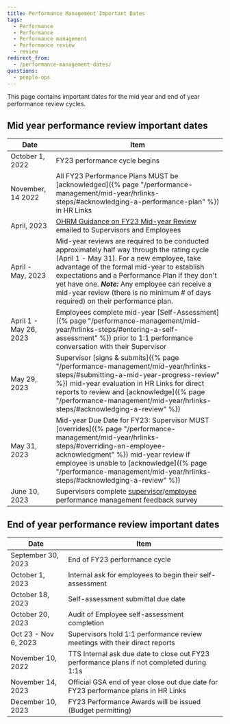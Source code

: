 ```yaml
---
title: Performance Management Important Dates
tags:
  - Performance
  - Performance
  - Performance management
  - Performance review
  - review
redirect_from:
  - /performance-management-dates/
questions:
  - people-ops
---
```


This page contains important dates for the mid year and end of year performance
review cycles.

## Mid year performance review important dates

| Date            | Item                                                                                                                                                                                                                                                                                                   |
| --------------- | ------------------------------------------------------------------------------------------------------------------------------------------------------------------------------------------------------------------------------------------------------------------------------------------------------ |
| October 1, 2022 | FY23 performance cycle begins                                                                                                                                                                                                                                                                          |
| November, 14 2022     | All FY23 Performance Plans MUST be [acknowledged]({% page "/performance-management/mid-year/hrlinks-steps/#acknowledging-a-performance-plan" %}) in HR Links                                                                                                                                      |
| April, 2023     | [OHRM Guidance on FY23 Mid-year Review](https://drive.google.com/file/d/17r_pzKSQacPgGHHO0ytRyfGPC50yMWkY/view?usp=sharing) emailed to Supervisors and Employees                                                                                                                                       |
| April - May, 2023  | Mid-year reviews are required to be conducted approximately half way through the rating cycle (April 1 - May 31). For a new employee, take advantage of the formal mid-year to establish expectations and a Performance Plan if they don't yet have one.  ***Note:***  Any employee can receive a mid-year review (there is no minimum # of days required) on their performance plan.                                                                                                                                      |
| April 1 - May 26, 2023  | Employees complete mid-year [Self-Assessment]({% page "/performance-management/mid-year/hrlinks-steps/#entering-a-self-assessment" %}) prior to 1:1 performance conversation with their Supervisor                                                                                                                                                                                                                        |
| May 29, 2023    | Supervisor [signs & submits]({% page "/performance-management/mid-year/hrlinks-steps/#submitting-a-mid-year-progress-review" %}) mid-year evaluation in HR Links for direct reports to review and [acknowledge]({% page "/performance-management/mid-year/hrlinks-steps/#acknowledging-a-review" %}) |
| May 31, 2023    | Mid-year Due Date for FY23: Supervisor MUST [overrides]({% page "/performance-management/mid-year/hrlinks-steps/#overriding-an-employee-acknowledgment" %}) mid-year review if employee is unable to [acknowledge]({% page "/performance-management/mid-year/hrlinks-steps/#acknowledging-a-review" %})   |
| June 10, 2023   | Supervisors complete [supervisor](https://forms.gle/cUeMQGdUQ3BDn6qm7)/[employee](https://forms.gle/n4zNHdBEvX2DQvdz9) performance management feedback survey                                                                                                                                                      |

## End of year performance review important dates

| Date                 | Item                                                                                       |
| -------------------- | ------------------------------------------------------------------------------------------ |
| September 30, 2023   | End of FY23 performance cycle                                                              |
| October 1, 2023      | Internal ask for employees to begin their self-assessment                                  |
| October 18, 2023     | Self-assessment submittal due date                                                         |
| October 20, 2023     | Audit of Employee self-assessment completion                                               |
| Oct 23 - Nov 6, 2023 | Supervisors hold 1:1 performance review meetings with their direct reports                 |
| November 10, 2022    | TTS Internal ask due date to close out FY23 performance plans if not completed during 1:1s |
| November 14, 2023    | Official GSA end of year close out due date for FY23 performance plans in HR Links         |
| December 10, 2023    | FY23 Performance Awards will be issued (Budget permitting)                                 |
